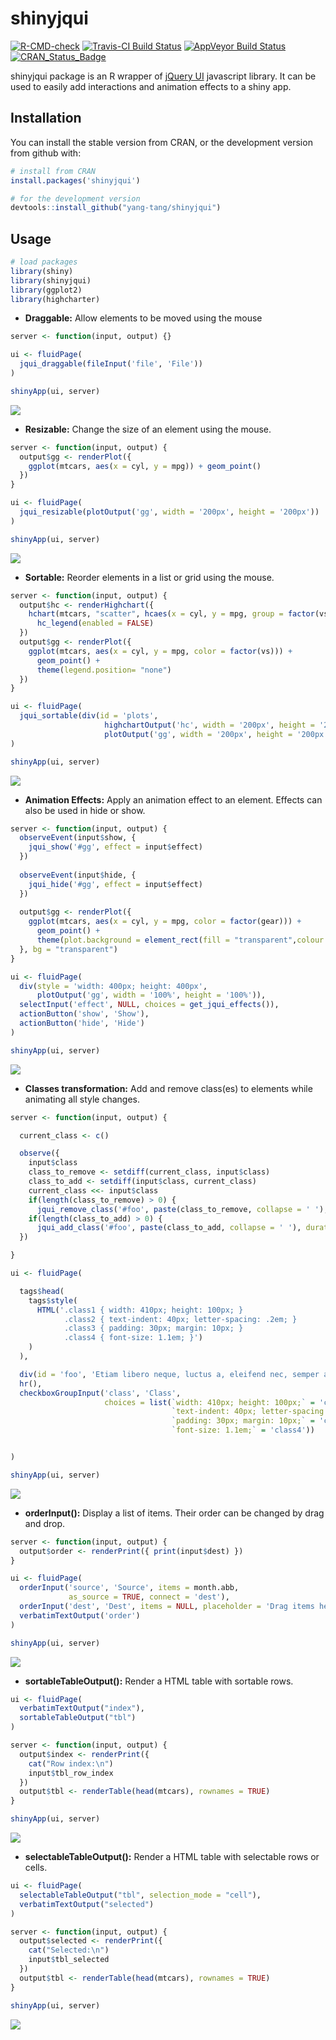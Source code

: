 
<!-- README.md is generated from README.Rmd. Please edit that file -->

# shinyjqui

<!-- badges: start -->

[![R-CMD-check](https://github.com/Yang-Tang/shinyjqui/workflows/R-CMD-check/badge.svg)](https://github.com/Yang-Tang/shinyjqui/actions)
[![Travis-CI Build
Status](https://travis-ci.org/Yang-Tang/shinyjqui.svg?branch=master)](https://travis-ci.org/Yang-Tang/shinyjqui)
[![AppVeyor Build
Status](https://ci.appveyor.com/api/projects/status/github/Yang-Tang/shinyjqui?branch=master&svg=true)](https://ci.appveyor.com/project/Yang-Tang/shinyjqui)
[![CRAN_Status_Badge](https://www.r-pkg.org/badges/version/shinyjqui)](https://cran.r-project.org/package=shinyjqui)
<!-- badges: end -->

shinyjqui package is an R wrapper of [jQuery UI](https://jqueryui.com/)
javascript library. It can be used to easily add interactions and
animation effects to a shiny app.

## Installation

You can install the stable version from CRAN, or the development version
from github with:

``` r
# install from CRAN
install.packages('shinyjqui')

# for the development version
devtools::install_github("yang-tang/shinyjqui")
```

## Usage

``` r
# load packages
library(shiny)
library(shinyjqui)
library(ggplot2)
library(highcharter)
```

-   **Draggable:** Allow elements to be moved using the mouse

``` r
server <- function(input, output) {}

ui <- fluidPage(
  jqui_draggable(fileInput('file', 'File'))
)

shinyApp(ui, server)
```

![](draggable.gif)

-   **Resizable:** Change the size of an element using the mouse.

``` r
server <- function(input, output) {
  output$gg <- renderPlot({
    ggplot(mtcars, aes(x = cyl, y = mpg)) + geom_point()
  })
}

ui <- fluidPage(
  jqui_resizable(plotOutput('gg', width = '200px', height = '200px'))
)

shinyApp(ui, server)
```

![](resizable.gif)

-   **Sortable:** Reorder elements in a list or grid using the mouse.

``` r
server <- function(input, output) {
  output$hc <- renderHighchart({
    hchart(mtcars, "scatter", hcaes(x = cyl, y = mpg, group = factor(vs))) %>% 
      hc_legend(enabled = FALSE)
  })
  output$gg <- renderPlot({
    ggplot(mtcars, aes(x = cyl, y = mpg, color = factor(vs))) + 
      geom_point() + 
      theme(legend.position= "none")
  })
}

ui <- fluidPage(
  jqui_sortable(div(id = 'plots',
                     highchartOutput('hc', width = '200px', height = '200px'),
                     plotOutput('gg', width = '200px', height = '200px')))
)

shinyApp(ui, server)
```

![](sortable.gif)

-   **Animation Effects:** Apply an animation effect to an element.
    Effects can also be used in hide or show.

``` r
server <- function(input, output) {
  observeEvent(input$show, {
    jqui_show('#gg', effect = input$effect)
  })
  
  observeEvent(input$hide, {
    jqui_hide('#gg', effect = input$effect)
  })
  
  output$gg <- renderPlot({
    ggplot(mtcars, aes(x = cyl, y = mpg, color = factor(gear))) +
      geom_point() +
      theme(plot.background = element_rect(fill = "transparent",colour = NA))
  }, bg = "transparent")
}

ui <- fluidPage(
  div(style = 'width: 400px; height: 400px',
      plotOutput('gg', width = '100%', height = '100%')),
  selectInput('effect', NULL, choices = get_jqui_effects()),
  actionButton('show', 'Show'),
  actionButton('hide', 'Hide')
)

shinyApp(ui, server)
```

![](effects.gif)

-   **Classes transformation:** Add and remove class(es) to elements
    while animating all style changes.

``` r
server <- function(input, output) {

  current_class <- c()

  observe({
    input$class
    class_to_remove <- setdiff(current_class, input$class)
    class_to_add <- setdiff(input$class, current_class)
    current_class <<- input$class
    if(length(class_to_remove) > 0) {
      jqui_remove_class('#foo', paste(class_to_remove, collapse = ' '), duration = 1000)}
    if(length(class_to_add) > 0) {
      jqui_add_class('#foo', paste(class_to_add, collapse = ' '), duration = 1000)}
  })

}

ui <- fluidPage(

  tags$head(
    tags$style(
      HTML('.class1 { width: 410px; height: 100px; }
            .class2 { text-indent: 40px; letter-spacing: .2em; }
            .class3 { padding: 30px; margin: 10px; }
            .class4 { font-size: 1.1em; }')
    )
  ),

  div(id = 'foo', 'Etiam libero neque, luctus a, eleifend nec, semper at, lorem. Sed pede.'),
  hr(),
  checkboxGroupInput('class', 'Class',
                     choices = list(`width: 410px; height: 100px;` = 'class1',
                                    `text-indent: 40px; letter-spacing: .2em;` = 'class2',
                                    `padding: 30px; margin: 10px;` = 'class3',
                                    `font-size: 1.1em;` = 'class4'))


)

shinyApp(ui, server)
```

![](classes.gif)

-   **orderInput():** Display a list of items. Their order can be
    changed by drag and drop.

``` r
server <- function(input, output) {
  output$order <- renderPrint({ print(input$dest) })
}

ui <- fluidPage(
  orderInput('source', 'Source', items = month.abb,
             as_source = TRUE, connect = 'dest'),
  orderInput('dest', 'Dest', items = NULL, placeholder = 'Drag items here...'),
  verbatimTextOutput('order')
)

shinyApp(ui, server)
```

![](orderInput.gif)

-   **sortableTableOutput():** Render a HTML table with sortable rows.

``` r
ui <- fluidPage(
  verbatimTextOutput("index"),
  sortableTableOutput("tbl")
)

server <- function(input, output) {
  output$index <- renderPrint({
    cat("Row index:\n")
    input$tbl_row_index
  })
  output$tbl <- renderTable(head(mtcars), rownames = TRUE)
}

shinyApp(ui, server)
```

![](sortableTableOutput.gif)

-   **selectableTableOutput():** Render a HTML table with selectable
    rows or cells.

``` r
ui <- fluidPage(
  selectableTableOutput("tbl", selection_mode = "cell"),
  verbatimTextOutput("selected")
)

server <- function(input, output) {
  output$selected <- renderPrint({
    cat("Selected:\n")
    input$tbl_selected
  })
  output$tbl <- renderTable(head(mtcars), rownames = TRUE)
}

shinyApp(ui, server)
```

![](selectableTableOutput_cell.gif)
